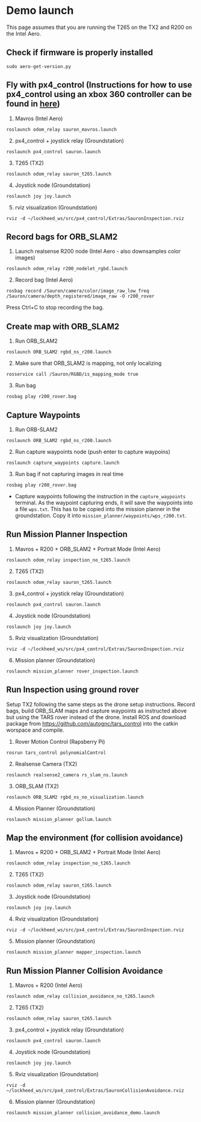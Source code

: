# Demo launch

This page assumes that you are running the T265 on the TX2 and R200 on the Intel Aero.

## Check if firmware is properly installed

```
sudo aero-get-version.py
```

## Fly with px4_control (Instructions for how to use px4_control using an xbox 360 controller can be found in [here](https://github.com/radionavlab/px4_control.git))

1) Mavros (Intel Aero)
```
roslaunch odom_relay sauron_mavros.launch
```

2) px4_control + joystick relay (Groundstation)
```
roslaunch px4_control sauron.launch
```

3) T265 (TX2)
```
roslaunch odom_relay sauron_t265.launch
```

4) Joystick node (Groundstation)
```
roslaunch joy joy.launch
```

5) rviz visualization (Groundstation)
```
rviz -d ~/lockheed_ws/src/px4_control/Extras/SauronInspection.rviz
```

## Record bags for ORB_SLAM2

1) Launch realsense R200 node (Intel Aero - also downsamples color images)

```
roslaunch odom_relay r200_nodelet_rgbd.launch
```

2) Record bag (Intel Aero)

```
rosbag record /Sauron/camera/color/image_raw_low_freq /Sauron/camera/depth_registered/image_raw -O r200_rover
```

Press Ctrl+C to stop recording the bag.

## Create map with ORB_SLAM2

1) Run ORB_SLAM2

```
roslaunch ORB_SLAM2 rgbd_ns_r200.launch
```

2) Make sure that ORB_SLAM2 is mapping, not only localizing

```
rosservice call /Sauron/RGBD/is_mapping_mode true
```

3) Run bag

```
rosbag play r200_rover.bag
```

## Capture Waypoints

1) Run ORB-SLAM2
```
roslaunch ORB_SLAM2 rgbd_ns_r200.launch
```

2) Run capture waypoints node (push enter to capture waypoins)
```
roslaunch capture_waypoints capture.launch
```

3) Run bag if not capturing images in real time
```
rosbag play r200_rover.bag
```

- Capture waypoints following the instruction in the `capture_waypoints` terminal. As the waypoint capturing ends, it will save the waypoints into a file `wps.txt`. This has to be copied into the mission planner in the groundstation. Copy it into `mission_planner/waypoints/wps_r200.txt`. 

## Run Mission Planner Inspection

1) Mavros + R200 + ORB_SLAM2 + Portrait Mode (Intel Aero)
```
roslaunch odom_relay inspection_no_t265.launch
```

2) T265 (TX2)
```
roslaunch odom_relay sauron_t265.launch
```

3) px4_control + joystick relay (Groundstation)
```
roslaunch px4_control sauron.launch
```

4) Joystick node (Groundstation)

```
roslaunch joy joy.launch
```

5) Rviz visualization (Groundstation)

```
rviz -d ~/lockheed_ws/src/px4_control/Extras/SauronInspection.rviz
```

6) Mission planner (Groundstation)

```
roslaunch mission_planner rover_inspection.launch
```

## Run Inspection using ground rover

Setup TX2 following the same steps as the drone setup instructions. Record bags, build ORB_SLAM maps and capture waypoints as instructed above but using the TARS rover instead of the drone. Install ROS and download package from https://github.com/autognc/tars_control into the catkin worspace and compile.

1) Rover Motion Control (Rapsberry Pi)
```
rosrun tars_control polynomialControl
```
2) Realsense Camera (TX2)
```
roslaunch realsense2_camera rs_slam_ns.launch
```
3) ORB_SLAM (TX2)
```
roslaunch ORB_SLAM2 rgbd_ns_no_visualization.launch
```
4) Mission Planner (Groundstation)
```
roslaunch mission_planner gollum.launch
```

## Map the environment (for collision avoidance)

1) Mavros + R200 + ORB_SLAM2 + Portrait Mode (Intel Aero)
```
roslaunch odom_relay inspection_no_t265.launch
```

2) T265 (TX2)
```
roslaunch odom_relay sauron_t265.launch
```

3) Joystick node (Groundstation)

```
roslaunch joy joy.launch
```

4) Rviz visualization (Groundstation)

```
rviz -d ~/lockheed_ws/src/px4_control/Extras/SauronInspection.rviz
```

5) Mission planner (Groundstation)

```
roslaunch mission_planner mapper_inspection.launch
```

## Run Mission Planner Collision Avoidance

1) Mavros + R200 (Intel Aero)
```
roslaunch odom_relay collision_avoidance_no_t265.launch
```

2) T265 (TX2)
```
roslaunch odom_relay sauron_t265.launch
```

3) px4_control + joystick relay (Groundstation)
```
roslaunch px4_control sauron.launch
```

4) Joystick node (Groundstation)

```
roslaunch joy joy.launch
```

5) Rviz visualization (Groundstation)

```
rviz -d  ~/lockheed_ws/src/px4_control/Extras/SauronCollisionAvoidance.rviz
```

6) Mission planner (Groundstation)

```
roslaunch mission_planner collision_avoidance_demo.launch
```
